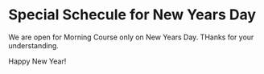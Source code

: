 # Special Schecule for New Years Day

We are open for Morning Course only on New Years Day.
THanks for your understanding. 

Happy New Year!